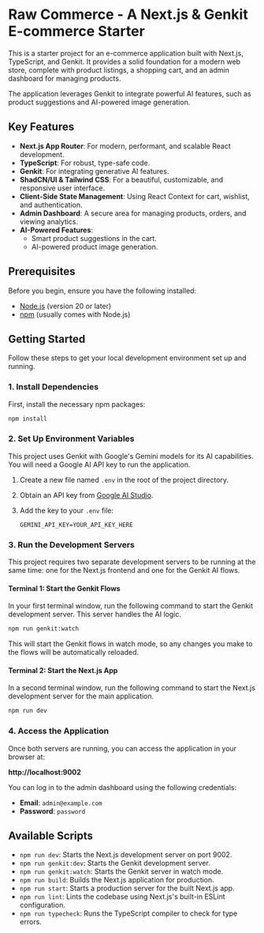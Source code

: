 # Raw Commerce - A Next.js & Genkit E-commerce Starter

This is a starter project for an e-commerce application built with Next.js, TypeScript, and Genkit. It provides a solid foundation for a modern web store, complete with product listings, a shopping cart, and an admin dashboard for managing products.

The application leverages Genkit to integrate powerful AI features, such as product suggestions and AI-powered image generation.

## Key Features

*   **Next.js App Router**: For modern, performant, and scalable React development.
*   **TypeScript**: For robust, type-safe code.
*   **Genkit**: For integrating generative AI features.
*   **ShadCN/UI & Tailwind CSS**: For a beautiful, customizable, and responsive user interface.
*   **Client-Side State Management**: Using React Context for cart, wishlist, and authentication.
*   **Admin Dashboard**: A secure area for managing products, orders, and viewing analytics.
*   **AI-Powered Features**:
    *   Smart product suggestions in the cart.
    *   AI-powered product image generation.

## Prerequisites

Before you begin, ensure you have the following installed:
*   [Node.js](https://nodejs.org/) (version 20 or later)
*   [npm](https://www.npmjs.com/) (usually comes with Node.js)

## Getting Started

Follow these steps to get your local development environment set up and running.

### 1. Install Dependencies

First, install the necessary npm packages:
```bash
npm install
```

### 2. Set Up Environment Variables

This project uses Genkit with Google's Gemini models for its AI capabilities. You will need a Google AI API key to run the application.

1.  Create a new file named `.env` in the root of the project directory.
2.  Obtain an API key from [Google AI Studio](https://aistudio.google.com/app/apikey).
3.  Add the key to your `.env` file:

    ```
    GEMINI_API_KEY=YOUR_API_KEY_HERE
    ```

### 3. Run the Development Servers

This project requires two separate development servers to be running at the same time: one for the Next.js frontend and one for the Genkit AI flows.

#### Terminal 1: Start the Genkit Flows

In your first terminal window, run the following command to start the Genkit development server. This server handles the AI logic.

```bash
npm run genkit:watch
```
This will start the Genkit flows in watch mode, so any changes you make to the flows will be automatically reloaded.

#### Terminal 2: Start the Next.js App

In a second terminal window, run the following command to start the Next.js development server for the main application.

```bash
npm run dev
```

### 4. Access the Application

Once both servers are running, you can access the application in your browser at:

**http://localhost:9002**

You can log in to the admin dashboard using the following credentials:
*   **Email**: `admin@example.com`
*   **Password**: `password`

## Available Scripts

*   `npm run dev`: Starts the Next.js development server on port 9002.
*   `npm run genkit:dev`: Starts the Genkit development server.
*   `npm run genkit:watch`: Starts the Genkit server in watch mode.
*   `npm run build`: Builds the Next.js application for production.
*   `npm run start`: Starts a production server for the built Next.js app.
*   `npm run lint`: Lints the codebase using Next.js's built-in ESLint configuration.
*   `npm run typecheck`: Runs the TypeScript compiler to check for type errors.
